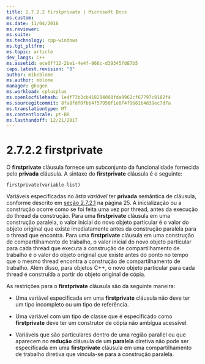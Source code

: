 ```yaml
---
title: 2.7.2.2 firstprivate | Microsoft Docs
ms.custom: 
ms.date: 11/04/2016
ms.reviewer: 
ms.suite: 
ms.technology: cpp-windows
ms.tgt_pltfrm: 
ms.topic: article
dev_langs: C++
ms.assetid: ece6ff12-2be1-4e4f-866c-d39345fd87b5
caps.latest.revision: "8"
author: mikeblome
ms.author: mblome
manager: ghogen
ms.workload: cplusplus
ms.openlocfilehash: 1e4f73b3cb418204008fda9962cf67797c8182f4
ms.sourcegitcommit: 8fa8fdf0fbb4f57950f1e8f4f9b81b4d39ec7d7a
ms.translationtype: MT
ms.contentlocale: pt-BR
ms.lasthandoff: 12/21/2017
---
```

# <a name="2722-firstprivate"></a>2.7.2.2 firstprivate
O **firstprivate** cláusula fornece um subconjunto da funcionalidade fornecida pelo **privada** cláusula. A sintaxe do **firstprivate** cláusula é o seguinte:  
  
```  
firstprivate(variable-list)  
```  
  
 Variáveis especificadas no *lista variável* ter **privada** semântica de cláusula, conforme descrito em [seção 2.7.2.1](../../parallel/openmp/2-7-2-1-private.md) na página 25. A inicialização ou a construção ocorre como se foi feita uma vez por thread, antes da execução do thread da construção. Para uma **firstprivate** cláusula em uma construção paralela, o valor inicial do novo objeto particular é o valor do objeto original que existe imediatamente antes da construção paralela para o thread que encontra. Para uma **firstprivate** cláusula em uma construção de compartilhamento de trabalho, o valor inicial do novo objeto particular para cada thread que executa a construção de compartilhamento de trabalho é o valor do objeto original que existe antes do ponto no tempo que o mesmo thread encontra a construção de compartilhamento de trabalho. Além disso, para objetos C++, o novo objeto particular para cada thread é construída a partir do objeto original de cópia.  
  
 As restrições para o **firstprivate** cláusula são da seguinte maneira:  
  
-   Uma variável especificada em uma **firstprivate** cláusula não deve ter um tipo incompleto ou um tipo de referência.  
  
-   Uma variável com um tipo de classe que é especificado como **firstprivate** deve ter um construtor de cópia não ambígua acessível.  
  
-   Variáveis que são particulares dentro de uma região parallel ou que aparecem no **redução** cláusula de um **paralela** diretiva não pode ser especificada em uma **firstprivate** cláusula em uma compartilhamento de trabalho diretiva que vincula-se para a construção paralela.